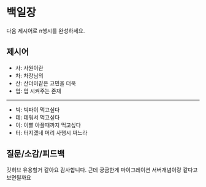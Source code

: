 # 백일장
다음 제시어로 n행시를 완성하세요.

## 제시어
- 사: 사원이란
- 차: 차장님의
- 산: 산더미같은 고민을 더욱
- 업: 업 시켜주는 존재
---
- 빅: 빅파이 먹고싶다
- 데: 데워서 먹고싶다
- 이: 이빨 아플때까지 먹고싶다
- 터: 터지겠네 머리 사행시 짜느라

## 질문/소감/피드백
깃허브 유용할거 같아요 감사합니다.
근데 궁금한게 마이그레이션 서버개념이랑 같다고 보면될까요